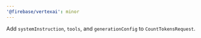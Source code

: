 ```yaml
---
'@firebase/vertexai': minor
---
```


Add `systemInstruction`, `tools`, and `generationConfig` to `CountTokensRequest`.
